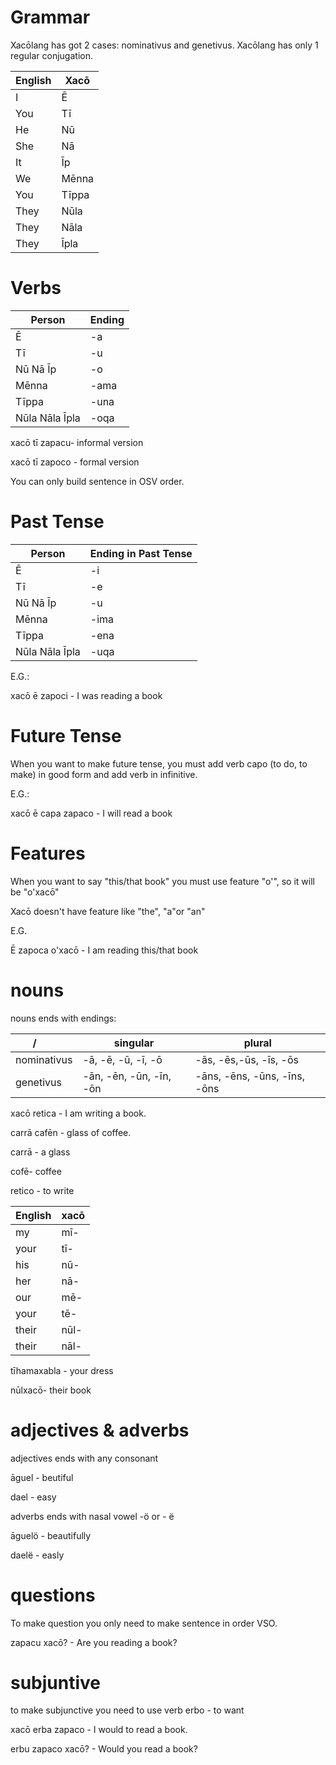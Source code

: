 
# Grammar


Xacōlang has got 2 cases: nominativus and genetivus. Xacōlang has only 1 regular conjugation. 

English|Xacō
-------|----
I | Ē
You | Tī
He | Nū 
She | Nā 
It | Īp
We | Mēnna
You | Tīppa
They | Nūla
They | Nāla
They | Īpla 

# Verbs

Person|Ending
------|------
Ē|-a
Tī|-u
Nū Nā Īp|-o
Mēnna|-ama
Tīppa|-una
Nūla Nāla Īpla|-oqa

xacō tī zapacu- informal version

xacō tī zapoco  - formal version

You can only build sentence in OSV order.

# Past Tense

Person|Ending in Past Tense
------|----------------------
Ē|-i
Tī|-e
Nū Nā Īp|-u
Mēnna|-ima
Tīppa|-ena
Nūla Nāla Īpla|-uqa

E.G.:

xacō ē zapoci - I was reading a book

# Future Tense

When you want to make future tense, you must add verb capo (to do, to make) in good form and add verb in infinitive.

E.G.:

xacō ē capa zapaco - I will read a book

# Features

When you want to say "this/that book" you must use feature "o'", so it will be "o'xacō"

Xacō doesn't have feature like "the", "a"or "an"

E.G.

Ē zapoca o'xacō - I am reading this/that book


# nouns

nouns ends with endings:

  /        |singular|plural
-----------|--------|-------
nominativus|-ā, -ē, -ū, -ī, -ō|-ās, -ēs,-ūs, -īs, -ōs|
genetivus|-ān, -ēn, -ūn, -īn, -ōn|-āns, -ēns, -ūns, -īns, -ōns|


xacō retica - I am writing a book.

carrā cafēn - glass of coffee.

carrā - a glass

cofē- coffee

retico - to write





English|xacō
-------|----
my|mī-
your|tī-
his|nū-
her|nā-
our|mē-
your|tē-
their|nūl-
their|nāl-

tīhamaxabla - your dress

nūlxacō- their book

# adjectives & adverbs

adjectives ends with any consonant

āguel - beutiful

dael - easy

adverbs ends with nasal vowel -ö or - ë

āguelö - beautifully

daelë - easly

# questions

To make question you only need to make sentence in order VSO.

zapacu xacō? - Are you reading a book?

# subjuntive

to make subjunctive you need to use verb erbo - to want

xacō erba zapaco - I would to read a book.

erbu zapaco xacō? - Would you read a book?

